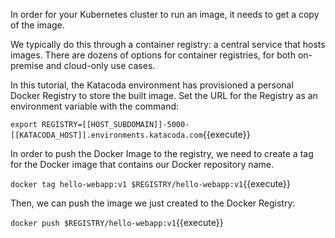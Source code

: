 In order for your Kubernetes cluster to run an image, it needs to get a copy of the image.

We typically do this through a container registry: a central service that hosts images. There are dozens of options for container registries, for both on-premise and cloud-only use cases.

In this tutorial, the Katacoda environment has provisioned a personal Docker Registry to store the built image. Set the URL for the Registry as an environment variable with the command:

`export REGISTRY=[[HOST_SUBDOMAIN]]-5000-[[KATACODA_HOST]].environments.katacoda.com`{{execute}}

In order to push the Docker Image to the registry, we need to create a tag for the Docker image that contains our Docker repository name.

`docker tag hello-webapp:v1 $REGISTRY/hello-webapp:v1`{{execute}}

Then, we can push the image we just created to the Docker Registry:

`docker push $REGISTRY/hello-webapp:v1`{{execute}}
